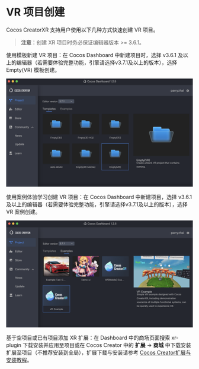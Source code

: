# VR 项目创建

Cocos CreatorXR 支持用户使用以下几种方式快速创建 VR 项目。

> **注意**：创建 XR 项目时务必保证编辑器版本 >= 3.6.1。

使用模板新建 VR 项目：在 Cocos Dashboard 中新建项目时，选择 v3.6.1 及以上的编辑器（若需要体验完整功能，引擎请选择v3.7.1及以上的版本），选择 Empty(VR) 模板创建。

![deploy-by-template](vr-proj-deploy/deploy-by-template.png)

使用案例体验学习创建 VR 项目：在 Cocos Dashboard 中新建项目，选择 v3.6.1 及以上的编辑器（若需要体验完整功能，引擎请选择v3.7.1及以上的版本），选择 VR 案例创建。

![deploy-by-example](vr-proj-deploy/deploy-by-example.png)

基于空项目或已有项目添加 XR 扩展：在 Dashboard 中的商场页面搜索 xr-plugin 下载安装并应用至项目或在 Cocos Creator 中的 **扩展** -> **商城** 中下载安装扩展至项目（不推荐安装到全局），扩展下载与安装请参考 [Cocos Creator扩展与安装教程](../../../editor/extension/install)。

